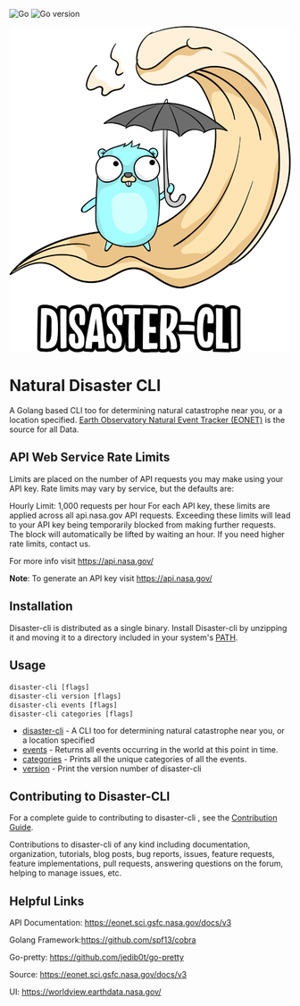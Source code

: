 ![Go](https://github.com/karl-cardenas-coding/disaster-cli/workflows/Go/badge.svg?branch=master)
![Go version](https://img.shields.io/github/go-mod/go-version/karl-cardenas-coding/disaster-cli)

![gopher](./static/img/disaster-gopher.png)
# Natural Disaster CLI
A Golang based CLI too for determining natural catastrophe near you, or a location specified. [Earth Observatory Natural Event Tracker (EONET)](https://eonet.sci.gsfc.nasa.gov/what-is-eonet) is the source for all Data.


## API Web Service Rate Limits
Limits are placed on the number of API requests you may make using your API key. Rate limits may vary by service, but the defaults are:

Hourly Limit: 1,000 requests per hour
For each API key, these limits are applied across all api.nasa.gov API requests. Exceeding these limits will lead to your API key being temporarily blocked from making further requests. The block will automatically be lifted by waiting an hour. If you need higher rate limits, contact us.

For more info visit https://api.nasa.gov/

**Note**: To generate an API key visit https://api.nasa.gov/

## Installation
Disaster-cli is distributed as a single binary. Install Disaster-cli by unzipping it and moving it to a directory included in your system's [PATH](https://superuser.com/questions/284342/what-are-path-and-other-environment-variables-and-how-can-i-set-or-use-them).


## Usage

```
disaster-cli [flags]
disaster-cli version [flags]
disaster-cli events [flags]
disaster-cli categories [flags]

```

* [disaster-cli](disaster-cli.md)	 - A CLI too for determining natural catastrophe near you, or a location specified
* [events](disaster-cli_events.md)	 - Returns all events occurring in the world at this point in time.
* [categories](disaster-cli_categories.md) - Prints all the unique categories of all the events.
* [version](disaster-cli_version.md)	 - Print the version number of disaster-cli

## Contributing to Disaster-CLI

For a complete guide to contributing to disaster-cli , see the [Contribution Guide](CONTRIBUTING.md).

Contributions to disaster-cli of any kind including documentation, organization, tutorials, blog posts, bug reports, issues, feature requests, feature implementations, pull requests, answering questions on the forum, helping to manage issues, etc.

## Helpful Links

API Documentation:  https://eonet.sci.gsfc.nasa.gov/docs/v3

Golang Framework:https://github.com/spf13/cobra

Go-pretty: https://github.com/jedib0t/go-pretty

Source: https://eonet.sci.gsfc.nasa.gov/docs/v3


UI: https://worldview.earthdata.nasa.gov/
